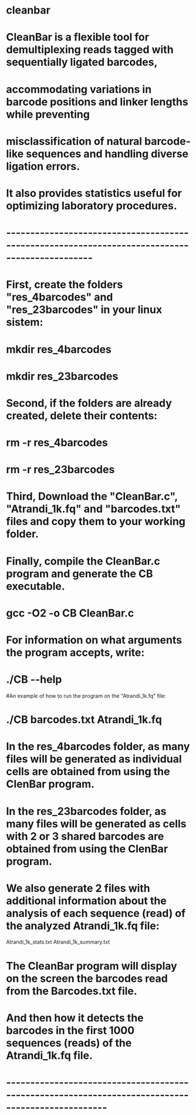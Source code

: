 # cleanbar
# CleanBar is a flexible tool for demultiplexing reads tagged with sequentially ligated barcodes,

# accommodating variations in barcode positions and linker lengths while preventing 

# misclassification of natural barcode-like sequences and handling diverse ligation errors. 

# It also provides statistics useful for optimizing laboratory procedures. 
# ----------------------------------------------------------------------------------------------

# First, create the folders "res_4barcodes" and "res_23barcodes" in your linux sistem:
# mkdir res_4barcodes
# mkdir res_23barcodes

# Second, if the folders are already created, delete their contents:
# rm -r res_4barcodes
# rm -r res_23barcodes

# Third, Download the "CleanBar.c", "Atrandi_1k.fq" and "barcodes.txt" files and copy them to your working folder.

# Finally, compile the CleanBar.c program and generate the CB executable. 
# gcc  -O2 -o CB  CleanBar.c

# For information on what arguments the program accepts, write:
# ./CB  --help

#An example of how to run the program on the "Atrandi_1k.fq" file:
# ./CB  barcodes.txt Atrandi_1k.fq
# In the res_4barcodes folder, as many files will be generated as individual cells are obtained from using the ClenBar program.
# In the res_23barcodes folder, as many files will be generated as cells with 2 or 3 shared barcodes are obtained from using the ClenBar program.
# We also generate 2 files with additional information about the analysis of each sequence (read) of the analyzed Atrandi_1k.fq file:
 Atrandi_1k_stats.txt
 Atrandi_1k_summary.txt

# The CleanBar program will display on the screen the barcodes read from the Barcodes.txt file.
# And then how it detects the barcodes in the first 1000 sequences (reads) of the Atrandi_1k.fq file.
# -------------------------------------------------------------------------------------------------
